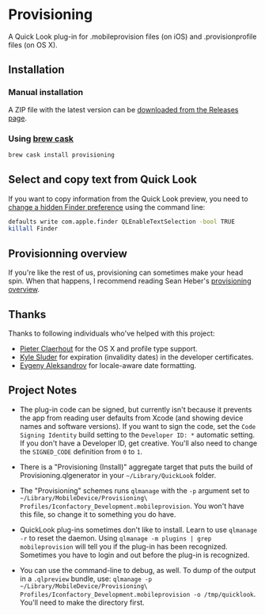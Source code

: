 # Provisioning

A Quick Look plug-in for .mobileprovision files (on iOS) and .provisionprofile files (on OS X).

## Installation

### Manual installation

A ZIP file with the latest version can be [downloaded from the Releases page](https://github.com/chockenberry/Provisioning/releases).

### Using [brew cask](https://caskroom.github.io/)

```bash
brew cask install provisioning
```

## Select and copy text from Quick Look

If you want to copy information from the Quick Look preview, you need to [change a hidden Finder preference](http://www.macworld.com/article/1164668/select_and_copy_text_within_quick_look_previews.html) using the command line:

```bash
defaults write com.apple.finder QLEnableTextSelection -bool TRUE
killall Finder
```

## Provisionning overview

If you're like the rest of us, provisioning can sometimes make your head spin. When that happens, I recommend reading Sean Heber's [provisioning overview](http://bigzaphod.tumblr.com/post/78574849549/provisioning).

## Thanks

Thanks to following individuals who've helped with this project:

* [Pieter Claerhout](https://github.com/pieterclaerhout) for the OS X and profile type support.
* [Kyle Sluder](https://github.com/kylesluder) for expiration (invalidity dates) in the developer certificates.
* [Evgeny Aleksandrov](https://github.com/ealeksandrov) for locale-aware date formatting.


## Project Notes

* The plug-in code can be signed, but currently isn't because it prevents the app from reading user defaults from Xcode (and showing device names and software versions). If you want to sign the code, set the `Code Signing Identity` build setting to the `Developer ID: *` automatic setting. If you don't have a Developer ID, get creative. You'll also need to change the `SIGNED_CODE` definition from `0` to `1`.

* There is a "Provisioning (Install)" aggregate target that puts the build of Provisioning.qlgenerator in your `~/Library/QuickLook` folder.

* The "Provisioning" schemes runs `qlmanage` with the `-p` argument set to `~/Library/MobileDevice/Provisioning\ Profiles/Iconfactory_Development.mobileprovision`. You won't have this file, so change it to something you do have.

* QuickLook plug-ins sometimes don't like to install. Learn to use `qlmanage -r` to reset the daemon. Using `qlmanage -m plugins | grep mobileprovision` will tell you if the plug-in has been recognized. Sometimes you have to login and out before the plug-in is recognized.

* You can use the command-line to debug, as well. To dump of the output in a `.qlpreview` bundle, use: `qlmanage -p ~/Library/MobileDevice/Provisioning\ Profiles/Iconfactory_Development.mobileprovision -o /tmp/quicklook`. You'll need to make the directory first.

